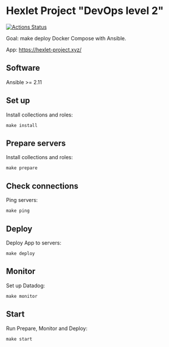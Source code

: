 # Hexlet Project "DevOps level 2"
[![Actions Status](https://github.com/jeks0n/devops-for-programmers-project-lvl2/workflows/hexlet-check/badge.svg)](https://github.com/jeks0n/devops-for-programmers-project-lvl2/actions)

Goal: make deploy Docker Compose with Ansible.

App: https://hexlet-project.xyz/

## Software
Ansible >= 2.11

## Set up
Install collections and roles:
```
make install
```

## Prepare servers
Install collections and roles:
```
make prepare
```

## Check connections
Ping servers:
```
make ping
```

## Deploy
Deploy App to servers:
```
make deploy
```

## Monitor
Set up Datadog:
```
make monitor
```
## Start
Run Prepare, Monitor and Deploy:
```
make start
```
